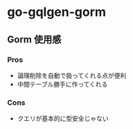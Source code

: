 # go-gqlgen-gorm

## Gorm 使用感

### Pros

- 論理削除を自動で扱ってくれる点が便利
- 中間テーブル勝手に作ってくれる

### Cons

- クエリが基本的に型安全じゃない
